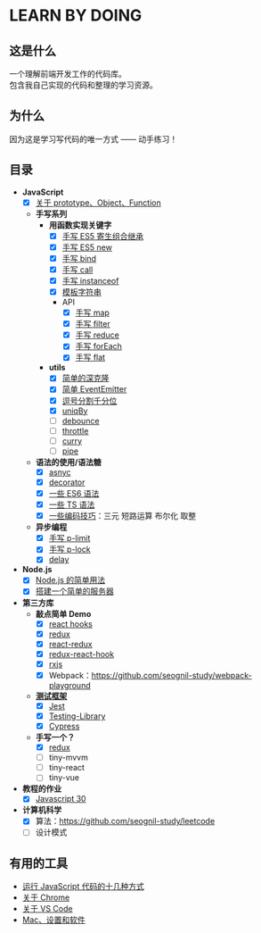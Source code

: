 # LEARN BY DOING

## 这是什么

一个理解前端开发工作的代码库。  
包含我自己实现的代码和整理的学习资源。

## 为什么

因为这是学习写代码的唯一方式 —— 动手练习！

## 目录

- **JavaScript**
  - [x] [关于 prototype、Object、Function](./js/prototype.ts)
  - **手写系列**
    - **用函数实现关键字**
      - [x] [手写 ES5 寄生组合继承](./js/reimplement/ex5-extends.js)
      - [x] [手写 ES5 new](./js/reimplement/es5-new-class.js)
      - [x] [手写 bind](./js/reimplement/bind.ts)
      - [x] [手写 call](./js/reimplement/call.ts)
      - [x] [手写 instanceof](./js/reimplement/instanceof.ts)
      - [x] [模板字符串](./js/reimplement/template-string.ts)
      - API
        - [x] [手写 map](./js/reimplement/array/map.ts)
        - [x] [手写 filter](./js/reimplement/array/filter.ts)
        - [x] [手写 reduce](./js/reimplement/array/reduce.ts)
        - [x] [手写 forEach](./js/reimplement/array/for-each.ts)
        - [x] [手写 flat](./js/reimplement/array/flat.js)
    - **utils**
      - [x] [简单的深克隆](./js/util/deep-clone.ts)
      - [x] [简单 EventEmitter](./js/util/event-emitter.ts)
      - [x] [逗号分割千分位](./js/util/to-thousand.ts)
      - [x] [uniqBy](./js/util/uniq-by.ts)
      - [ ] [debounce]()
      - [ ] [throttle]()
      - [ ] [curry]()
      - [ ] [pipe]()
  - **语法的使用/语法糖**
    - [x] [asnyc](./js/syntactic-sugar/src/async.ts)
    - [x] [decorator](./js/syntactic-sugar/src/decorator.ts)
    - [x] [一些 ES6 语法](./js/syntactic-sugar/src/syntax-es6.ts)
    - [x] [一些 TS 语法](./js/syntactic-sugar/src/syntax-ts.ts)
    - [x] [一些编码技巧](./js/syntactic-sugar/src/trick.ts)：三元 短路运算 布尔化 取整
  - **异步编程**
    - [x] [手写 p-limit](./js/async-programming/parallel/)
    - [x] [手写 p-lock](./js/async-programming/single-lock/)
    - [x] [delay](./js/async-programming/util/delay.ts)
- **Node.js**
  - [x] [Node.js 的简单用法](./node/simple-demo/)
  - [x] [搭建一个简单的服务器](./node/http-server/)
- **第三方库**
  - **敲点简单 Demo**
    - [x] [react hooks](./react/)
    - [x] [redux](./redux/)
    - [x] [react-redux](./react-redux/)
    - [x] [redux-react-hook](./redux-react-hook/)
    - [x] [rxjs](./rxjs/)
    - [x] Webpack：<https://github.com/seognil-study/webpack-playground>
  - [**测试框架**](./testing/)
    - [x] [Jest](./testing/jest/)
    - [x] [Testing-Library](./testing/testing-library/)
    - [x] [Cypress](./testing/cypress/)
  - **手写一个？**
    - [x] [redux](./redux/redux-rebuild-core/)
    - [ ] tiny-mvvm
    - [ ] tiny-react
    - [ ] tiny-vue
- **教程的作业**
  - [x] [Javascript 30](./JavaScript30/)
- **计算机科学**
  - [x] 算法：<https://github.com/seognil-study/leetcode>
  - [ ] 设计模式

## 有用的工具

- [运行 JavaScript 代码的十几种方式](https://fe.rualc.com/note/how-to-run-js.html)
- [关于 Chrome](https://fe.rualc.com/note/chrome.html)
- [关于 VS Code](https://fe.rualc.com/note/vscode.html)
- [Mac、设置和软件](https://fe.rualc.com/note/mac.html)
